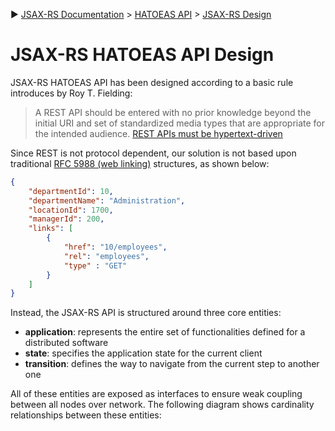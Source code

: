 :arrow_forward: [JSAX-RS Documentation](./jsax-rs-reference.md) > [HATOEAS API](./jsax-rs-hatoeas-api.md) > [JSAX-RS Design](./jsax-rs-hatoeas-api-design.md)

# JSAX-RS HATOEAS API Design

JSAX-RS HATOEAS API has been designed according to a basic rule introduces by Roy T. Fielding:

> A REST API should be entered with no prior knowledge beyond the initial URI and set of standardized media types that are appropriate for the intended audience. [REST APIs must be hypertext-driven](https://roy.gbiv.com/untangled/2008/rest-apis-must-be-hypertext-driven)

Since REST is not protocol dependent, our solution is not based upon traditional [RFC 5988 (web linking)](https://tools.ietf.org/html/rfc5988) structures, as shown below:

```json
{
    "departmentId": 10,
    "departmentName": "Administration",
    "locationId": 1700,
    "managerId": 200,
    "links": [
        {
            "href": "10/employees",
            "rel": "employees",
            "type" : "GET"
        }
    ]
}
```

Instead, the JSAX-RS API is structured around three core entities:

- **application**: represents the entire set of functionalities defined for a distributed software
- **state**: specifies the application state for the current client
- **transition**: defines the way to navigate from the current step to another one

All of these entities are exposed as interfaces to ensure weak coupling between all nodes over network. The following diagram shows cardinality relationships between these entities:


